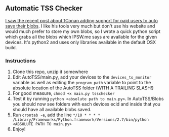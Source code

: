 ## Automatic TSS Checker
[I saw the recent post about 1Conan adding support for paid users to auto save their blobs](https://www.reddit.com/r/jailbreak/comments/7wt5ft/news_you_can_now_support_1conans_tss_saver_on/?ref=share&ref_source=link). I like his tools very much but don't use his website and would much prefer to store my own blobs, so I wrote a quick python script which grabs all the blobs which IPSW.me says are available for the given devices. It's python2 and uses only libraries available in the default OSX build. 

### Instructions
1. Clone this repo, unzip it somewhere
2. Edit AutoTSS/main.py, add your devices to the `devices_to_monitor` variable as well as editing the `program_path` variable to point to the absolute location of the AutoTSS folder (WITH A TRAILING SLASH!)
3. For good measure, `chmod +x main.py tsschecker`
4. Test it by running `python <absolute path to main.py>`. In AutoTSS/Blobs you should now see folders with each devices ecid and inside that you should have all available blobs saved.
4. Run `crontab -e`, add the line `*/10 * * * * /Library/Frameworks/Python.framework/Versions/2.7/bin/python <ABSOLUTE PATH TO main.py>`
5. Enjoy!
